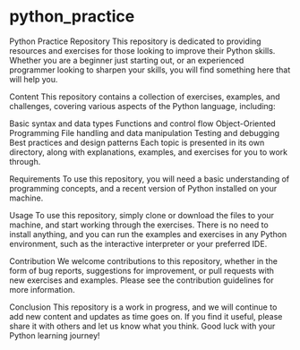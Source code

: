 # python_practice

Python Practice Repository
This repository is dedicated to providing resources and exercises for those looking to improve their Python skills. Whether you are a beginner just starting out, or an experienced programmer looking to sharpen your skills, you will find something here that will help you.

Content
This repository contains a collection of exercises, examples, and challenges, covering various aspects of the Python language, including:

Basic syntax and data types
Functions and control flow
Object-Oriented Programming
File handling and data manipulation
Testing and debugging
Best practices and design patterns
Each topic is presented in its own directory, along with explanations, examples, and exercises for you to work through.

Requirements
To use this repository, you will need a basic understanding of programming concepts, and a recent version of Python installed on your machine.

Usage
To use this repository, simply clone or download the files to your machine, and start working through the exercises. There is no need to install anything, and you can run the examples and exercises in any Python environment, such as the interactive interpreter or your preferred IDE.

Contribution
We welcome contributions to this repository, whether in the form of bug reports, suggestions for improvement, or pull requests with new exercises and examples. Please see the contribution guidelines for more information.

Conclusion
This repository is a work in progress, and we will continue to add new content and updates as time goes on. If you find it useful, please share it with others and let us know what you think. Good luck with your Python learning journey!
